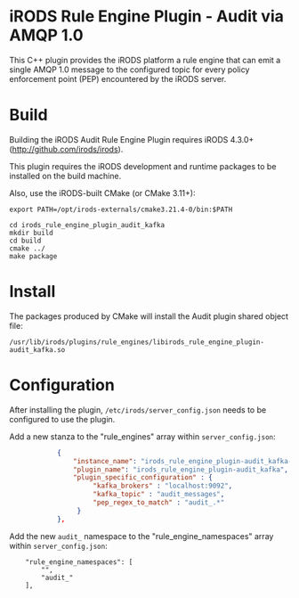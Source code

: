 # iRODS Rule Engine Plugin - Audit via AMQP 1.0

This C++ plugin provides the iRODS platform a rule engine that can emit a single AMQP 1.0 message to the configured topic for every policy enforcement point (PEP) encountered by the iRODS server.

# Build

Building the iRODS Audit Rule Engine Plugin requires iRODS 4.3.0+ (http://github.com/irods/irods).

This plugin requires the iRODS development and runtime packages to be installed on the build machine.

Also, use the iRODS-built CMake (or CMake 3.11+):

```
export PATH=/opt/irods-externals/cmake3.21.4-0/bin:$PATH
```

```
cd irods_rule_engine_plugin_audit_kafka
mkdir build
cd build
cmake ../
make package
```

# Install

The packages produced by CMake will install the Audit plugin shared object file:

`/usr/lib/irods/plugins/rule_engines/libirods_rule_engine_plugin-audit_kafka.so`

# Configuration

After installing the plugin, `/etc/irods/server_config.json` needs to be configured to use the plugin.

Add a new stanza to the "rule_engines" array within `server_config.json`:

```json
            {
                "instance_name": "irods_rule_engine_plugin-audit_kafka-instance",
                "plugin_name": "irods_rule_engine_plugin-audit_kafka",
                "plugin_specific_configuration" : {
                     "kafka_brokers" : "localhost:9092",
                     "kafka_topic" : "audit_messages",
                     "pep_regex_to_match" : "audit_.*"
                 }
            },
```

Add the new `audit_` namespace to the "rule_engine_namespaces" array within `server_config.json`:

```
    "rule_engine_namespaces": [
        "", 
        "audit_"
    ], 
```
